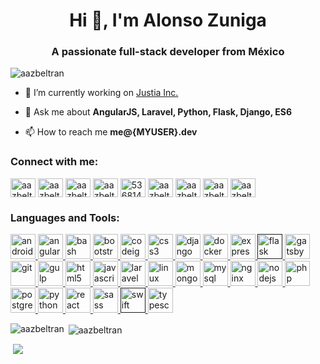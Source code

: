 <h1 align="center">Hi 👋, I'm Alonso Zuniga</h1>
<h3 align="center">A passionate full-stack developer from México</h3>

<p align="left"> <img src="https://komarev.com/ghpvc/?username=aazbeltran" alt="aazbeltran" /> </p>

- 🔭 I’m currently working on [Justia Inc.](https://www.justia.com/)

- 💬 Ask me about **AngularJS, Laravel, Python, Flask, Django, ES6**

- 📫 How to reach me **me@{MYUSER}.dev**

<p align="left">
<h3 align="left">Connect with me:</h3>
<a href="https://codepen.io/aazbeltran" target="blank"><img align="center" src="https://cdn.jsdelivr.net/npm/simple-icons@3.0.1/icons/codepen.svg" alt="aazbeltran" height="30" width="40" /></a>
<a href="https://dev.to/aazbeltran" target="blank"><img align="center" src="https://cdn.jsdelivr.net/npm/simple-icons@3.0.1/icons/dev-dot-to.svg" alt="aazbeltran" height="30" width="40" /></a>
<a href="https://twitter.com/aazbeltran" target="blank"><img align="center" src="https://cdn.jsdelivr.net/npm/simple-icons@3.0.1/icons/twitter.svg" alt="aazbeltran" height="30" width="40" /></a>
<a href="https://linkedin.com/in/aazbeltran" target="blank"><img align="center" src="https://cdn.jsdelivr.net/npm/simple-icons@3.0.1/icons/linkedin.svg" alt="aazbeltran" height="30" width="40" /></a>
<a href="https://stackoverflow.com/users/5368140" target="blank"><img align="center" src="https://cdn.jsdelivr.net/npm/simple-icons@3.0.1/icons/stackoverflow.svg" alt="5368140" height="30" width="40" /></a>
<a href="https://codesandbox.com/aazbeltran" target="blank"><img align="center" src="https://cdn.jsdelivr.net/npm/simple-icons@3.0.1/icons/codesandbox.svg" alt="aazbeltran" height="30" width="40" /></a>
<a href="https://fb.com/aazbeltran.dev" target="blank"><img align="center" src="https://cdn.jsdelivr.net/npm/simple-icons@3.0.1/icons/facebook.svg" alt="aazbeltran.dev" height="30" width="40" /></a>
<a href="https://instagram.com/aazbeltran" target="blank"><img align="center" src="https://cdn.jsdelivr.net/npm/simple-icons@3.0.1/icons/instagram.svg" alt="aazbeltran" height="30" width="40" /></a>
<a href="https://www.hackerrank.com/aazbeltran" target="blank"><img align="center" src="https://cdn.jsdelivr.net/npm/simple-icons@3.0.1/icons/hackerrank.svg" alt="aazbeltran" height="30" width="40" /></a>
</p>

<h3 align="left">Languages and Tools:</h3>
<p align="left"> <a href="https://developer.android.com" target="_blank"> <img src="https://devicons.github.io/devicon/devicon.git/icons/android/android-original-wordmark.svg" alt="android" width="40" height="40"/> </a> <a href="https://angular.io" target="_blank"> <img src="https://devicons.github.io/devicon/devicon.git/icons/angularjs/angularjs-original.svg" alt="angularjs" width="40" height="40"/> </a> <a href="https://www.gnu.org/software/bash/" target="_blank"> <img src="https://www.vectorlogo.zone/logos/gnu_bash/gnu_bash-icon.svg" alt="bash" width="40" height="40"/> </a> <a href="https://getbootstrap.com" target="_blank"> <img src="https://devicons.github.io/devicon/devicon.git/icons/bootstrap/bootstrap-plain.svg" alt="bootstrap" width="40" height="40"/> </a> <a href="https://codeigniter.com" target="_blank"> <img src="https://cdn.worldvectorlogo.com/logos/codeigniter.svg" alt="codeigniter" width="40" height="40"/> </a> <a href="https://www.w3schools.com/css/" target="_blank"> <img src="https://devicons.github.io/devicon/devicon.git/icons/css3/css3-original-wordmark.svg" alt="css3" width="40" height="40"/> </a> <a href="https://www.djangoproject.com/" target="_blank"> <img src="https://devicons.github.io/devicon/devicon.git/icons/django/django-original.svg" alt="django" width="40" height="40"/> </a> <a href="https://www.docker.com/" target="_blank"> <img src="https://devicons.github.io/devicon/devicon.git/icons/docker/docker-original-wordmark.svg" alt="docker" width="40" height="40"/> </a> <a href="https://expressjs.com" target="_blank"> <img src="https://devicons.github.io/devicon/devicon.git/icons/express/express-original-wordmark.svg" alt="express" width="40" height="40"/> </a> <a href="" target="_blank"> <img src="https://www.vectorlogo.zone/logos/pocoo_flask/pocoo_flask-icon.svg" alt="flask" width="40" height="40"/> </a> <a href="https://www.gatsbyjs.com/" target="_blank"> <img src="https://www.vectorlogo.zone/logos/gatsbyjs/gatsbyjs-icon.svg" alt="gatsby" width="40" height="40"/> </a> <a href="https://git-scm.com/" target="_blank"> <img src="https://www.vectorlogo.zone/logos/git-scm/git-scm-icon.svg" alt="git" width="40" height="40"/> </a> <a href="https://gulpjs.com" target="_blank"> <img src="https://devicons.github.io/devicon/devicon.git/icons/gulp/gulp-plain.svg" alt="gulp" width="40" height="40"/> </a> <a href="https://www.w3.org/html/" target="_blank"> <img src="https://devicons.github.io/devicon/devicon.git/icons/html5/html5-original-wordmark.svg" alt="html5" width="40" height="40"/> </a> <a href="https://developer.mozilla.org/en-US/docs/Web/JavaScript" target="_blank"> <img src="https://devicons.github.io/devicon/devicon.git/icons/javascript/javascript-original.svg" alt="javascript" width="40" height="40"/> </a> <a href="https://laravel.com/" target="_blank"> <img src="https://devicons.github.io/devicon/devicon.git/icons/laravel/laravel-plain-wordmark.svg" alt="laravel" width="40" height="40"/> </a> <a href="https://www.linux.org/" target="_blank"> <img src="https://devicons.github.io/devicon/devicon.git/icons/linux/linux-original.svg" alt="linux" width="40" height="40"/> </a> <a href="https://www.mongodb.com/" target="_blank"> <img src="https://devicons.github.io/devicon/devicon.git/icons/mongodb/mongodb-original-wordmark.svg" alt="mongodb" width="40" height="40"/> </a> <a href="https://www.mysql.com/" target="_blank"> <img src="https://devicons.github.io/devicon/devicon.git/icons/mysql/mysql-original-wordmark.svg" alt="mysql" width="40" height="40"/> </a> <a href="https://www.nginx.com" target="_blank"> <img src="https://devicons.github.io/devicon/devicon.git/icons/nginx/nginx-original.svg" alt="nginx" width="40" height="40"/> </a> <a href="https://nodejs.org" target="_blank"> <img src="https://devicons.github.io/devicon/devicon.git/icons/nodejs/nodejs-original-wordmark.svg" alt="nodejs" width="40" height="40"/> </a> <a href="https://www.php.net" target="_blank"> <img src="https://devicons.github.io/devicon/devicon.git/icons/php/php-original.svg" alt="php" width="40" height="40"/> </a> <a href="https://www.postgresql.org" target="_blank"> <img src="https://devicons.github.io/devicon/devicon.git/icons/postgresql/postgresql-original-wordmark.svg" alt="postgresql" width="40" height="40"/> </a> <a href="https://www.python.org" target="_blank"> <img src="https://devicons.github.io/devicon/devicon.git/icons/python/python-original.svg" alt="python" width="40" height="40"/> </a> <a href="https://reactjs.org/" target="_blank"> <img src="https://devicons.github.io/devicon/devicon.git/icons/react/react-original-wordmark.svg" alt="react" width="40" height="40"/> </a> <a href="https://sass-lang.com" target="_blank"> <img src="https://devicons.github.io/devicon/devicon.git/icons/sass/sass-original.svg" alt="sass" width="40" height="40"/> </a> <a href="" target="_blank"> <img src="https://devicons.github.io/devicon/devicon.git/icons/swift/swift-original-wordmark.svg" alt="swift" width="40" height="40"/> </a> <a href="https://www.typescriptlang.org/" target="_blank"> <img src="https://devicons.github.io/devicon/devicon.git/icons/typescript/typescript-original.svg" alt="typescript" width="40" height="40"/> </a> </p>

<p><img align="left" src="https://github-readme-stats.vercel.app/api/top-langs/?username=aazbeltran&layout=compact&count_private=true" alt="aazbeltran" /></p>

<p>&nbsp;<img align="center" src="https://github-readme-stats.vercel.app/api?username=aazbeltran&show_icons=true&count_private=true" alt="aazbeltran" /></p>

<p>&nbsp;<a href="https://wakatime.com/@aazbeltran"><img src="https://wakatime.com/share/@aazbeltran/8e13da5f-9c49-41c0-8a90-7fcc261dc9b5.png" /></a></p>

